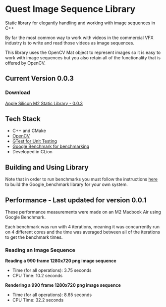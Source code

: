 # Quest Image Sequence Library
Static library for elegantly handling and working with image sequences in C++  
  
By far the most common way to work with videos in the commercial VFX industry is to write and read those videos as 
image sequences.  
  
This library uses the OpenCV Mat object to represent images so it is easy to work with image sequences
but you also retain all of the functionality that is offered by OpenCV.

## Current Version 0.0.3
### Download
[Apple Silicon M2 Static Library - 0.0.3](versions/lib_quest_image_sequence_0_0_3.tar)

## Tech Stack
- C++ and CMake
- [OpenCV](https://opencv.org/)
- [GTest for Unit Testing](https://github.com/google/googletest)
- [Google Benchmark for benchmarking](https://github.com/google/benchmark/tree/main)
- Developed in CLion

## Building and Using Library
Note that in order to run benchmarks you must follow the instructions [here](https://github.com/google/benchmark)
to build the Google_benchmark library for your own system.

## Performance - Last updated for version 0.0.1
These performance measurements were made on an M2 Macbook Air using Google Benchmark.  
  
Each benchmark was run with 4 iterations, meaning it was concurrently run on 4 different cores and the time was averaged
between all of the iterations to get the benchmark times.

### Reading an Image Sequence
**Reading a 990 frame 1280x720 png image sequence**  
- Time (for all operations): 3.75 seconds
- CPU Time: 10.2 seconds  

**Rendering a 990 frame 1280x720 png image sequence**
- Time (for all operations): 8.65 seconds
- CPU Time: 32.2 seconds